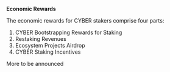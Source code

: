 **Economic Rewards**

The economic rewards for CYBER stakers comprise four parts:

1. CYBER Bootstrapping Rewards for Staking
2. Restaking Revenues
3. Ecosystem Projects Airdrop
4. CYBER Staking Incentives

More to be announced
